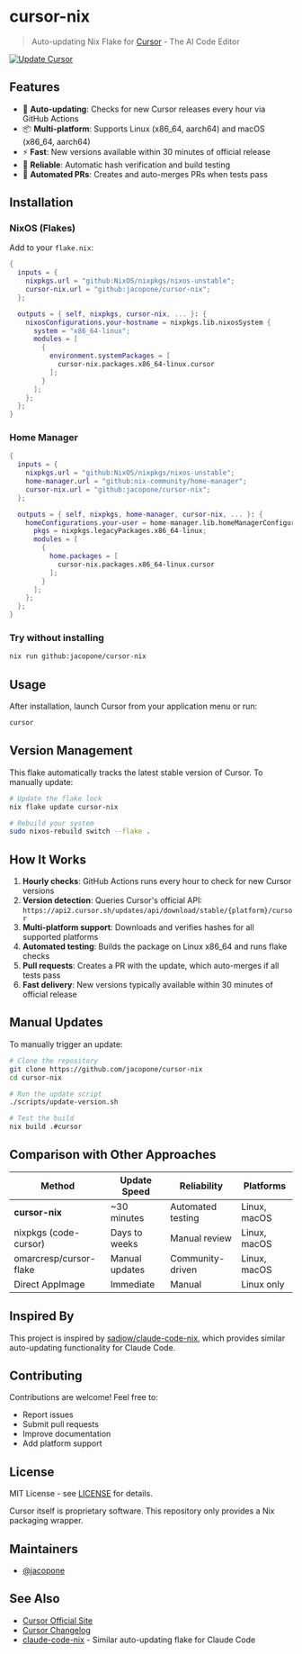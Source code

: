 # cursor-nix

> Auto-updating Nix Flake for [Cursor](https://cursor.com) - The AI Code Editor

[![Update Cursor](https://github.com/jacopone/cursor-nix/actions/workflows/update.yml/badge.svg)](https://github.com/jacopone/cursor-nix/actions/workflows/update.yml)

## Features

- 🚀 **Auto-updating**: Checks for new Cursor releases every hour via GitHub Actions
- 📦 **Multi-platform**: Supports Linux (x86_64, aarch64) and macOS (x86_64, aarch64)
- ⚡ **Fast**: New versions available within 30 minutes of official release
- 🔐 **Reliable**: Automatic hash verification and build testing
- 🤖 **Automated PRs**: Creates and auto-merges PRs when tests pass

## Installation

### NixOS (Flakes)

Add to your `flake.nix`:

```nix
{
  inputs = {
    nixpkgs.url = "github:NixOS/nixpkgs/nixos-unstable";
    cursor-nix.url = "github:jacopone/cursor-nix";
  };

  outputs = { self, nixpkgs, cursor-nix, ... }: {
    nixosConfigurations.your-hostname = nixpkgs.lib.nixosSystem {
      system = "x86_64-linux";
      modules = [
        {
          environment.systemPackages = [
            cursor-nix.packages.x86_64-linux.cursor
          ];
        }
      ];
    };
  };
}
```

### Home Manager

```nix
{
  inputs = {
    nixpkgs.url = "github:NixOS/nixpkgs/nixos-unstable";
    home-manager.url = "github:nix-community/home-manager";
    cursor-nix.url = "github:jacopone/cursor-nix";
  };

  outputs = { self, nixpkgs, home-manager, cursor-nix, ... }: {
    homeConfigurations.your-user = home-manager.lib.homeManagerConfiguration {
      pkgs = nixpkgs.legacyPackages.x86_64-linux;
      modules = [
        {
          home.packages = [
            cursor-nix.packages.x86_64-linux.cursor
          ];
        }
      ];
    };
  };
}
```

### Try without installing

```bash
nix run github:jacopone/cursor-nix
```

## Usage

After installation, launch Cursor from your application menu or run:

```bash
cursor
```

## Version Management

This flake automatically tracks the latest stable version of Cursor. To manually update:

```bash
# Update the flake lock
nix flake update cursor-nix

# Rebuild your system
sudo nixos-rebuild switch --flake .
```

## How It Works

1. **Hourly checks**: GitHub Actions runs every hour to check for new Cursor versions
2. **Version detection**: Queries Cursor's official API: `https://api2.cursor.sh/updates/api/download/stable/{platform}/cursor`
3. **Multi-platform support**: Downloads and verifies hashes for all supported platforms
4. **Automated testing**: Builds the package on Linux x86_64 and runs flake checks
5. **Pull requests**: Creates a PR with the update, which auto-merges if all tests pass
6. **Fast delivery**: New versions typically available within 30 minutes of official release

## Manual Updates

To manually trigger an update:

```bash
# Clone the repository
git clone https://github.com/jacopone/cursor-nix
cd cursor-nix

# Run the update script
./scripts/update-version.sh

# Test the build
nix build .#cursor
```

## Comparison with Other Approaches

| Method | Update Speed | Reliability | Platforms |
|--------|-------------|-------------|-----------|
| **cursor-nix** | ~30 minutes | Automated testing | Linux, macOS |
| nixpkgs (code-cursor) | Days to weeks | Manual review | Linux, macOS |
| omarcresp/cursor-flake | Manual updates | Community-driven | Linux, macOS |
| Direct AppImage | Immediate | Manual | Linux only |

## Inspired By

This project is inspired by [sadjow/claude-code-nix](https://github.com/sadjow/claude-code-nix), which provides similar auto-updating functionality for Claude Code.

## Contributing

Contributions are welcome! Feel free to:

- Report issues
- Submit pull requests
- Improve documentation
- Add platform support

## License

MIT License - see [LICENSE](LICENSE) for details.

Cursor itself is proprietary software. This repository only provides a Nix packaging wrapper.

## Maintainers

- [@jacopone](https://github.com/jacopone)

## See Also

- [Cursor Official Site](https://cursor.com)
- [Cursor Changelog](https://www.cursor.com/changelog)
- [claude-code-nix](https://github.com/sadjow/claude-code-nix) - Similar auto-updating flake for Claude Code
